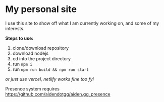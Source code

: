 # My personal site

I use this site to show off what I am currently working on, and some of my interests.

**Steps to use:**
1. clone/download repository
2. download nodejs
3. cd into the project directory
4. run `npm i`
5. run `npm run build && npm run start`

*or just use vercel, netlify works fine too fyi*

Presence system requires https://github.com/aidendotgg/aiden.gg_presence
